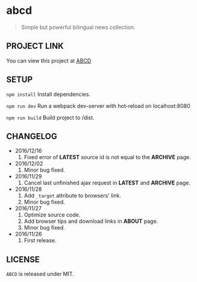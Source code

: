 # abcd

> Simple but powerful bilingual news collection.

## PROJECT LINK
You can view this project at [ABCD](https://rolandreed.cn/abcd)

## SETUP
```npm install``` Install dependencies.

```npm run dev``` Run a webpack dev-server with hot-reload on localhost:8080

```npm run build``` Build project to /dist.

## CHANGELOG
- 2016/12/16
	1. Fixed error of **LATEST** source id is not equal to the **ARCHIVE** page.
- 2016/12/02
	1. Minor bug fixed.
- 2016/11/29
	1. Cancel last unfinished ajax request in **LATEST** and **ARCHIVE** page.
- 2016/11/28
	1. Add ```_target``` attribute to browsers' link.
	2. Minor bug fixed.
- 2016/11/27
	1. Optimize source code.
	2. Add browser tips and download links in **ABOUT** page.
	3. Minor bug fixed.
- 2016/11/26
	1. First release.

## LICENSE
```ABCD``` is released under MIT.